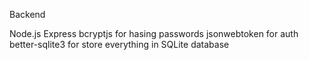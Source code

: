 Backend

Node.js Express
bcryptjs for hasing passwords
jsonwebtoken for auth
better-sqlite3 for store everything in SQLite database
